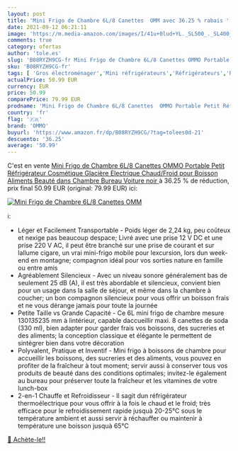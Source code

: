 ```yaml
---
layout: post
title: 'Mini Frigo de Chambre 6L/8 Canettes  OMM avec 36.25 % rabais '
date: 2021-09-12 06:21:11
image: 'https://m.media-amazon.com/images/I/41u+0lud+YL._SL500_._SL400_.jpg'
comments: true
category: ofertas
author: 'tole.es'
slug: 'B08RYZH9CG-fr Mini Frigo de Chambre 6L/8 Canettes OMMO Portable Petit...'
sku: 'B08RYZH9CG-fr'
tags: [ 'Gros électroménager','Mini réfrigérateurs','Réfrigérateurs','Réfrigérateurs, congélateurs et machines à glaçons','ommo', ]
actualPrice: 50.99 EUR
currency: EUR
price: 50.99
comparePrice: 79.99 EUR
prodname: 'Mini Frigo de Chambre 6L/8 Canettes  OMMO Portable Petit Réfrigérateur Cosmétique Glacière Electrique Chaud/Froid pour Boisson  Aliments  Beauté dans Chambre  Bureau  Voiture  noir '
country: 'fr'
flag: '🇫🇷'
brand: 'OMMO'
buyurl: 'https://www.amazon.fr/dp/B08RYZH9CG/?tag=tolees0d-21'
descuento: '36.25'
average: '50.99'
---
```


C'est en vente [Mini Frigo de Chambre 6L/8 Canettes  OMMO Portable Petit Réfrigérateur Cosmétique Glacière Electrique Chaud/Froid pour Boisson  Aliments  Beauté dans Chambre  Bureau  Voiture  noir ](https://www.amazon.fr/dp/B08RYZH9CG/?tag=tolees0d-21)  à  36.25 % de réduction, prix final  50.99 EUR (original: 79.99 EUR) ici:

[![Mini Frigo de Chambre 6L/8 Canettes  OMM](https://m.media-amazon.com/images/I/41u+0lud+YL._SL500_._SL400_.jpg)](https://www.amazon.fr/dp/B08RYZH9CG/?tag=tolees0d-21)

ℹ️:

- Léger et Facilement Transportable - Poids léger de 2,24 kg, peu coûteux et nexige pas beaucoup despace; Livré avec une prise 12 V DC et une prise 220 V AC, il peut être branché sur une prise de courant et sur lallume cigare, un vrai mini-frigo mobile pour lexcursion, lors dun week-end en montagne; compagnon idéal pour vos sorties nature en famille ou entre amis
- Agréablement Silencieux - Avec un niveau sonore généralement bas de seulement 25 dB (A), il est très abordable et silencieux, convient bien pour un usage dans la salle de séjour, et même dans la chambre à coucher; un bon compagnon silencieux pour vous offrir un boisson frais et ne vous dérange jamais pour toute la journée
- Petite Taille vs Grande Capacité - Ce 6L mini frigo de chambre mesure 130*135*235 mm à lintérieur, capable daccueillir maxi. 8 canettes de soda (330 ml), bien adapter pour garder frais vos boissons, des sucreries et des aliments; la conception classique et élégante le permettent de sintégrer bien dans votre décoration
- Polyvalent, Pratique et Inventif - Mini frigo à boissons de chambre pour accueillir les boissons, des sucreries et des aliments, vous pouvez en profiter de la fraîcheur à tout moment; servir aussi à conserver tous vos produits de beauté dans des conditions optimales; invitez-le également au bureau pour préserver toute la fraîcheur et les vitamines de votre lunch-box
- 2-en-1 Chauffe et Refroidisseur - Il sagit dun réfrigérateur thermoélectrique pour vous offrir à la fois le chaud et le froid; très efficace pour le refroidissement rapide jusquà 20-25℃ sous le température ambient et aussi servir à réchauffer ou maintenir à température une boisson jusquà 65℃

[🛒 Achète-le!!](https://www.amazon.fr/dp/B08RYZH9CG/?tag=tolees0d-21)
